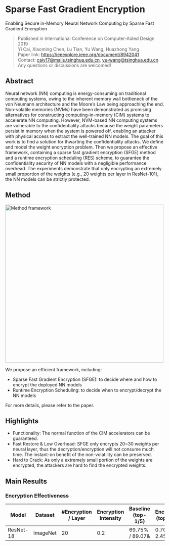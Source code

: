 # Sparse Fast Gradient Encryption

Enabling Secure in-Memory Neural Network Computing by Sparse Fast Gradient Encryption
>Published in International Conference on Computer-Aided Design 2019<br/>
>Yi Cai, Xiaoming Chen, Lu Tian, Yu Wang, Huazhong Yang<br/>
>Paper link: https://ieeexplore.ieee.org/document/8942041<br/>
>Contact: caiy17@mails.tsinghua.edu.cn, yu-wang@tsinghua.edu.cn<br/>
>Any questions or discussions are welcomed!<br/>


## Abstract
Neural network (NN) computing is energy-consuming on traditional computing systems, owing to the inherent memory wall bottleneck of the von Neumann architecture and the Moore’s Law being approaching the end. Non-volatile memories (NVMs) have been demonstrated as promising alternatives for constructing computing-in-memory (CiM) systems to accelerate NN computing. However, NVM-based NN computing systems are vulnerable to the confidentiality attacks because the weight parameters persist in memory when the system is powered off, enabling an attacker with physical access to extract the well-trained NN models. The goal of this work is to find a solution for thwarting the confidentiality attacks. We define and model the weight encryption problem. Then we propose an effective framework, containing a sparse fast gradient encryption (SFGE) method and a runtime encryption scheduling (RES) scheme, to guarantee the confidentiality security of NN models with a negligible performance overhead. The experiments demonstrate that only encrypting an extremely small proportion of the weights (e.g., 20 weights per layer in ResNet-101), the NN models can be strictly protected.

## Method
<img src="https://github.com/cai-y13/SFGE/blob/master/pic/method.png" width="500" alt="Method framework"/>

We propose an efficient framework, including:<br/>
- Sparse Fast Gradient Encryption (SFGE): to decide where and how to encrypt the deployed NN models<br/>
- Runtime Encryption Scheduling: to decide when to encrypt/decrypt the NN models<br/>

For more details, please refer to the paper.<br/>

## Highlights
- Functionality: The normal function of the CIM accelerators can be guaranteed.
- Fast Restore & Low Overhead: SFGE only encrypts 20~30 weights per neural layer, thus the decryption/encryption will not consume much time. The instant-on benefit of the non-volatility can be preserved.
- Hard to Crack: As only a extremely small portion of the weights are encrypted, the attackers are hard to find the encrypted weights.


## Main Results
### Encryption Effectiveness
  Model | Dataset | #Encryption / Layer | Encryption Intensity | Baseline (top-1/5) | Encrypted (top-1/5)  
  ----- | -----   | ---- | --- | --- | --- 
  ResNet-18 | ImageNet | 20 | 0.2 | 69.75% / 89.07& | 0.704% / 2.452% 


